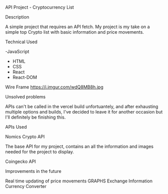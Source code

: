 API Project - Cryptocurrency List

Description

A simple project that requires an API fetch. My project is my take on a simple top Crypto list with basic information and price movements.

Technical Used

-JavaScript

- HTML
- CSS
- React
- React-DOM


Wire Frame
https://i.imgur.com/wdQ8MB8h.jpg

Unsolved problems

APIs can't be called in the vercel build unfortuantely, and after exhausting multiple options and builds, I've decided to leave it for another occasion but I'll definitely be finishing this.

APIs Used

Nomics Crypto API

The base API for my project, contains an all the information and images needed for the project to display.

Coingecko API

Improvements in the future

Real time updating of price movements
GRAPHS
Exchange Information
Currency Converter 
